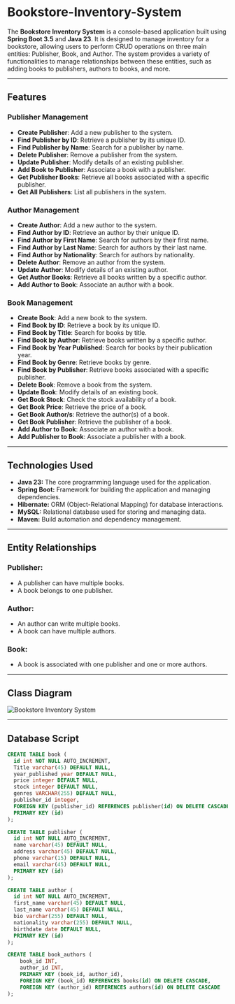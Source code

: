 # Bookstore-Inventory-System
The **Bookstore Inventory System** is a console-based application built using **Spring Boot 3.5** and **Java 23**. It is designed to manage inventory for a bookstore, allowing users to perform CRUD operations on three main entities: Publisher, Book, and Author. The system provides a variety of functionalities to manage relationships between these entities, such as adding books to publishers, authors to books, and more.
___
## Features
### Publisher Management
- **Create Publisher**: Add a new publisher to the system. <br>
- **Find Publisher by ID**: Retrieve a publisher by its unique ID. <br>
- **Find Publisher by Name**: Search for a publisher by name.<br>
- **Delete Publisher**: Remove a publisher from the system.<br>
- **Update Publisher**: Modify details of an existing publisher.<br>
- **Add Book to Publisher**: Associate a book with a publisher.<br>
- **Get Publisher Books**: Retrieve all books associated with a specific publisher.<br>
- **Get All Publishers**: List all publishers in the system.<br>

### Author Management
- **Create Author**: Add a new author to the system.<br>
- **Find Author by ID**: Retrieve an author by their unique ID.<br>
- **Find Author by First Name**: Search for authors by their first name.<br>
- **Find Author by Last Name**: Search for authors by their last name.<br>
- **Find Author by Nationality**: Search for authors by nationality.<br>
- **Delete Author**: Remove an author from the system.<br>
- **Update Author**: Modify details of an existing author.<br>
- **Get Author Books**: Retrieve all books written by a specific author.<br>
- **Add Author to Book**: Associate an author with a book.<br>

### Book Management
- **Create Book**: Add a new book to the system. <br>
- **Find Book by ID**: Retrieve a book by its unique ID.<br>
- **Find Book by Title**: Search for books by title.<br>
- **Find Book by Author**: Retrieve books written by a specific author.<br>
- **Find Book by Year Published**: Search for books by their publication year.<br>
- **Find Book by Genre**: Retrieve books by genre.<br>
- **Find Book by Publisher**: Retrieve books associated with a specific publisher.<br>
- **Delete Book**: Remove a book from the system.<br>
- **Update Book**: Modify details of an existing book.<br>
- **Get Book Stock**: Check the stock availability of a book.<br>
- **Get Book Price**: Retrieve the price of a book.<br>
- **Get Book Author/s**: Retrieve the author(s) of a book.<br>
- **Get Book Publisher**: Retrieve the publisher of a book.<br>
- **Add Author to Book**: Associate an author with a book.<br>
- **Add Publisher to Book**: Associate a publisher with a book.<br>
___
## Technologies Used
- **Java 23:** The core programming language used for the application.
- **Spring Boot:** Framework for building the application and managing dependencies.
- **Hibernate:** ORM (Object-Relational Mapping) for database interactions.
- **MySQL:** Relational database used for storing and managing data.
- **Maven:** Build automation and dependency management.
___
## Entity Relationships
### Publisher:
- A publisher can have multiple books.
- A book belongs to one publisher.

### Author:
- An author can write multiple books. 
- A book can have multiple authors.

### Book:
- A book is associated with one publisher and one or more authors.
___
## Class Diagram
 ![Bookstore Inventory System](https://github.com/user-attachments/assets/afbc4479-b0b9-4ba0-afe9-47c5b40c6400)
___
## Database Script
```sql
CREATE TABLE book (
  id int NOT NULL AUTO_INCREMENT,
  Title varchar(45) DEFAULT NULL,
  year_published year DEFAULT NULL,
  price integer DEFAULT NULL,
  stock integer DEFAULT NULL,
  genres VARCHAR(255) DEFAULT NULL,
  publisher_id integer,
  FOREIGN KEY (publisher_id) REFERENCES publisher(id) ON DELETE CASCADE,
  PRIMARY KEY (id)
); 

CREATE TABLE publisher (
  id int NOT NULL AUTO_INCREMENT,
  name varchar(45) DEFAULT NULL,
  address varchar(45) DEFAULT NULL,
  phone varchar(15) DEFAULT NULL,
  email varchar(45) DEFAULT NULL,
  PRIMARY KEY (id)
); 

CREATE TABLE author (
  id int NOT NULL AUTO_INCREMENT,
  first_name varchar(45) DEFAULT NULL,
  last_name varchar(45) DEFAULT NULL,
  bio varchar(255) DEFAULT NULL,
  nationality varchar(255) DEFAULT NULL,
  birthdate date DEFAULT NULL,
  PRIMARY KEY (id)
);

CREATE TABLE book_authors (
    book_id INT,
    author_id INT,
    PRIMARY KEY (book_id, author_id),
    FOREIGN KEY (book_id) REFERENCES books(id) ON DELETE CASCADE,
    FOREIGN KEY (author_id) REFERENCES authors(id) ON DELETE CASCADE
);


